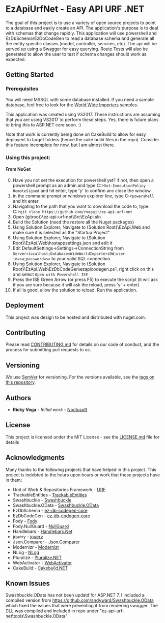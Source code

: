 # EzApiUrfNet - Easy API URF .NET

The goal of this project is to use a variety of open source projects to point to a database and easily create an API.  The application's purpose is to deal with 
schemas that change rapidly.  This application will use powershell and EzDbSchema/EzDbCodeGen to read a database schema and generate all the entity specific classes (model, controller, services, etc).  The api will be served up using a Swagger for easy querying.  Route Tests will also be generated to allow the user to test if schema changes should work as expected.

## Getting Started

### Prerequisites
You will need MSSQL with some database installed.  If you need a sample database,  feel free to look for the [World Wide Importers](https://github.com/Microsoft/sql-server-samples/releases/tag/wide-world-importers-v1.0) samples.

This application was created using VS2017.   These instructions are assuming that you are using VS2017 to perform these steps.  Yes, there is future plans to bring this to ASP.NET core soon. :)

Note that work is currently being done on CakeBuild to allow for easy deployent to target folders (hence the cake build files in the repo).  Consider this feature incomplete for now,  but I am almost there.  

### Using this project:

####  From NuGet
0. Have you not set the execution for powershell yet? if not, then open a powershell prompt as an admin and type C:\>`Set-ExecutionPolicy RemoteSigned` and hit enter, type 'y' to confirm anc close the window.  
1. in the command prompt or windows explorer line,  type C:\>`powershell` and hit enter
2. Navigating to the path that you want to download the code to,  type:  C:\>`git clone https://github.com/rvegajr/ez-api-urf-net` 
3. Open {gitroot}\ez-api-urf-net\Src\EzApi.sln
4. Build the Solution (need the restore all the Nuget packages)
5. Using Solution Explorer, Navigate to {Solution Root}\EzApi.Web and make sure it is selected as the "Startup Project"
6. Using Solution Explorer, Navigate to {Solution Root}\EzApi.Web\hostappsettings.json and edit it
7. Edit DefaultSettings->Settings->ConnectionString from `Server=localhost;Database=WideWorldImportersDW;user id=sa;password=sa` to your valid SQL connection 
8. Using Solution Explorer, Navigate to {Solution Root}\EzApi.Web\EzDbCodeGen\ezapicodegen.ps1, right click on this and select `Open with Powershell ISE`
9. Press the ISE Green Arrow (or press F5) to execute the script (it will ask if you are sure because it will ask the reload,  press 'y' + enter)
10. If all is good, allow the solution to reload.  Run the application.

## Deployment

This project was design to be hosted and distributed with nuget.com.

## Contributing

Please read [CONTRIBUTING.md](https://gist.github.com/rvegajr/651875c08acb76009e563db128f33e7e) for details on our code of conduct, and the process for submitting pull requests to us.

## Versioning

We use [SemVer](http://semver.org/) for versioning. For the versions available, see the [tags on this repository](https://github.com/rvegajr/tags). 

## Authors

* **Ricky Vega** - *Initial work* - [Noctusoft](https://github.com/rvegajr)

## License

This project is licensed under the MIT License - see the [LICENSE.md](LICENSE.md) file for details

## Acknowledgments

Many thanks to the following projects that have helped in this project.  This project is indebted to the hours upon hours or work that these projects have in them:
* Unit of Work & Repositories Framework - [URF](https://github.com/urfnet/URF.NET)
* TrackableEntities - [TrackableEntities](https://github.com/TrackableEntities)
* Swashbuckle - [Swashbuckle](https://github.com/domaindrivendev/Swashbuckle)
* Swashbuckle.OData - [Swashbuckle.OData](https://github.com/andyward/Swashbuckle.OData)
* EzDbSchema - [ez-db-codegen-core](https://github.com/rvegajr/ez-db-schema)
* EzDbCodeGen - [ez-db-codegen-core](https://github.com/rvegajr/ez-db-codegen-core)
* Fody - [Fody](https://github.com/Fody/Fody)
* Fody.NullGuard - [NullGuard](https://github.com/Fody/NullGuard)
* Handlebars - [Handlebars.Net](https://github.com/rexm/Handlebars.Net)
* jquery - [jquery](http://jquery.com/)
* Json.Comparer - [Json.Comparer](https://github.com/rvegajr/Json.Comparer)
* Modernizr - [Modernizr](https://modernizr.com/)
* NLog - [NLog](https://nlog-project.org/)
* Pluralize - [Pluralize.NET](https://github.com/sarathkcm/Pluralize.NET)
* WebActivator - [WebActivator](https://github.com/davidebbo/WebActivator)
* CakeBuild - [Cakebuild.NET](https://cakebuild.net/)

## Known Issues

Swashbuckle.OData has not been updatd for ASP.NET 7.  I included a compiled version from https://github.com/andyward/Swashbuckle.OData which fixed the issues that were preventing it from rendering swagger.
The DLL was compiled and included in repo under "ez-api-urf-net\tools\Swashbuckle.OData"
